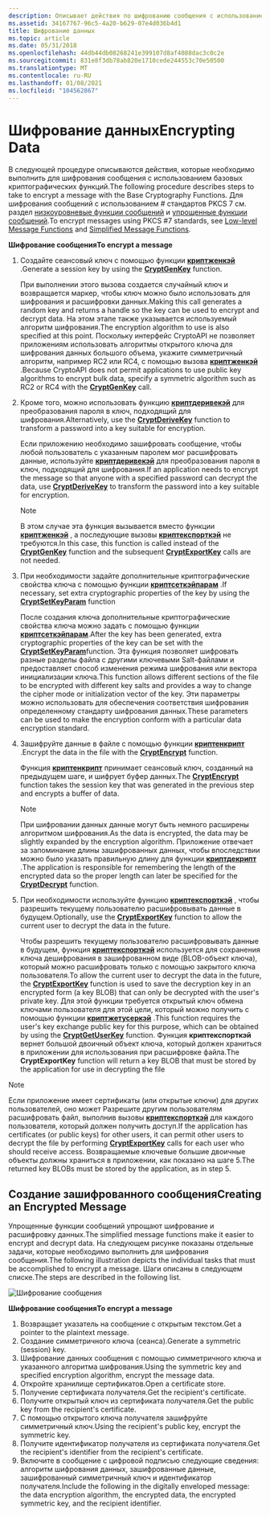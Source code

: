 ```yaml
---
description: Описывает действия по шифрованию сообщения с использованием базовых криптографических функций.
ms.assetid: 34167767-96c5-4a20-b629-07e4d036b4d1
title: Шифрование данных
ms.topic: article
ms.date: 05/31/2018
ms.openlocfilehash: 44db44db08268241e399107d8af4088dac3c0c2e
ms.sourcegitcommit: 831e8f3db78ab820e1710cede244553c70e50500
ms.translationtype: MT
ms.contentlocale: ru-RU
ms.lasthandoff: 01/08/2021
ms.locfileid: "104562867"
---
```

# <a name="encrypting-data"></a><span data-ttu-id="f711b-103">Шифрование данных</span><span class="sxs-lookup"><span data-stu-id="f711b-103">Encrypting Data</span></span>

<span data-ttu-id="f711b-104">В следующей процедуре описываются действия, которые необходимо выполнить для шифрования сообщения с использованием базовых криптографических функций.</span><span class="sxs-lookup"><span data-stu-id="f711b-104">The following procedure describes steps to take to encrypt a message with the Base Cryptography Functions.</span></span> <span data-ttu-id="f711b-105">Для шифрования сообщений с использованием \# стандартов PKCS 7 см. раздел [низкоуровневые функции сообщений](cryptography-functions.md) и [упрощенные функции сообщений](cryptography-functions.md).</span><span class="sxs-lookup"><span data-stu-id="f711b-105">To encrypt messages using PKCS \#7 standards, see [Low-level Message Functions](cryptography-functions.md) and [Simplified Message Functions](cryptography-functions.md).</span></span>

<span data-ttu-id="f711b-106">**Шифрование сообщения**</span><span class="sxs-lookup"><span data-stu-id="f711b-106">**To encrypt a message**</span></span>

1.  <span data-ttu-id="f711b-107">Создайте сеансовый ключ с помощью функции [**криптженкэй**](/windows/desktop/api/Wincrypt/nf-wincrypt-cryptgenkey) .</span><span class="sxs-lookup"><span data-stu-id="f711b-107">Generate a session key by using the [**CryptGenKey**](/windows/desktop/api/Wincrypt/nf-wincrypt-cryptgenkey) function.</span></span>

    <span data-ttu-id="f711b-108">При выполнении этого вызова создается случайный ключ и возвращается маркер, чтобы ключ можно было использовать для шифрования и расшифровки данных.</span><span class="sxs-lookup"><span data-stu-id="f711b-108">Making this call generates a random key and returns a handle so the key can be used to encrypt and decrypt data.</span></span> <span data-ttu-id="f711b-109">На этом этапе также указывается используемый алгоритм шифрования.</span><span class="sxs-lookup"><span data-stu-id="f711b-109">The encryption algorithm to use is also specified at this point.</span></span> <span data-ttu-id="f711b-110">Поскольку интерфейс CryptoAPI не позволяет приложениям использовать алгоритмы открытого ключа для шифрования данных большого объема, укажите симметричный алгоритм, например RC2 или RC4, с помощью вызова [**криптженкэй**](/windows/desktop/api/Wincrypt/nf-wincrypt-cryptgenkey) .</span><span class="sxs-lookup"><span data-stu-id="f711b-110">Because CryptoAPI does not permit applications to use public key algorithms to encrypt bulk data, specify a symmetric algorithm such as RC2 or RC4 with the [**CryptGenKey**](/windows/desktop/api/Wincrypt/nf-wincrypt-cryptgenkey) call.</span></span>

2.  <span data-ttu-id="f711b-111">Кроме того, можно использовать функцию [**криптдеривекэй**](/windows/desktop/api/Wincrypt/nf-wincrypt-cryptderivekey) для преобразования пароля в ключ, подходящий для шифрования.</span><span class="sxs-lookup"><span data-stu-id="f711b-111">Alternatively, use the [**CryptDeriveKey**](/windows/desktop/api/Wincrypt/nf-wincrypt-cryptderivekey) function to transform a password into a key suitable for encryption.</span></span>

    <span data-ttu-id="f711b-112">Если приложению необходимо зашифровать сообщение, чтобы любой пользователь с указанным паролем мог расшифровать данные, используйте [**криптдеривекэй**](/windows/desktop/api/Wincrypt/nf-wincrypt-cryptderivekey) для преобразования пароля в ключ, подходящий для шифрования.</span><span class="sxs-lookup"><span data-stu-id="f711b-112">If an application needs to encrypt the message so that anyone with a specified password can decrypt the data, use [**CryptDeriveKey**](/windows/desktop/api/Wincrypt/nf-wincrypt-cryptderivekey) to transform the password into a key suitable for encryption.</span></span>

    > [!Note]  
    > <span data-ttu-id="f711b-113">В этом случае эта функция вызывается вместо функции [**криптженкэй**](/windows/desktop/api/Wincrypt/nf-wincrypt-cryptgenkey) , а последующие вызовы [**криптекспорткэй**](/windows/desktop/api/Wincrypt/nf-wincrypt-cryptexportkey) не требуются.</span><span class="sxs-lookup"><span data-stu-id="f711b-113">In this case, this function is called instead of the [**CryptGenKey**](/windows/desktop/api/Wincrypt/nf-wincrypt-cryptgenkey) function and the subsequent [**CryptExportKey**](/windows/desktop/api/Wincrypt/nf-wincrypt-cryptexportkey) calls are not needed.</span></span>

     

3.  <span data-ttu-id="f711b-114">При необходимости задайте дополнительные криптографические свойства ключа с помощью функции [**криптсеткэйпарам**](/windows/desktop/api/Wincrypt/nf-wincrypt-cryptsetkeyparam) .</span><span class="sxs-lookup"><span data-stu-id="f711b-114">If necessary, set extra cryptographic properties of the key by using the [**CryptSetKeyParam**](/windows/desktop/api/Wincrypt/nf-wincrypt-cryptsetkeyparam) function</span></span>

    <span data-ttu-id="f711b-115">После создания ключа дополнительные криптографические свойства ключа можно задать с помощью функции [**криптсеткэйпарам**](/windows/desktop/api/Wincrypt/nf-wincrypt-cryptsetkeyparam).</span><span class="sxs-lookup"><span data-stu-id="f711b-115">After the key has been generated, extra cryptographic properties of the key can be set with the [**CryptSetKeyParam**](/windows/desktop/api/Wincrypt/nf-wincrypt-cryptsetkeyparam)function.</span></span> <span data-ttu-id="f711b-116">Эта функция позволяет шифровать разные разделы файла с другими ключевыми Salt-файлами и предоставляет способ изменения режима шифрования или вектора инициализации ключа.</span><span class="sxs-lookup"><span data-stu-id="f711b-116">This function allows different sections of the file to be encrypted with different key salts and provides a way to change the cipher mode or initialization vector of the key.</span></span> <span data-ttu-id="f711b-117">Эти параметры можно использовать для обеспечения соответствия шифрования определенному стандарту шифрования данных.</span><span class="sxs-lookup"><span data-stu-id="f711b-117">These parameters can be used to make the encryption conform with a particular data encryption standard.</span></span>

4.  <span data-ttu-id="f711b-118">Зашифруйте данные в файле с помощью функции [**криптенкрипт**](/windows/desktop/api/Wincrypt/nf-wincrypt-cryptencrypt) .</span><span class="sxs-lookup"><span data-stu-id="f711b-118">Encrypt the data in the file with the [**CryptEncrypt**](/windows/desktop/api/Wincrypt/nf-wincrypt-cryptencrypt) function.</span></span>

    <span data-ttu-id="f711b-119">Функция [**криптенкрипт**](/windows/desktop/api/Wincrypt/nf-wincrypt-cryptencrypt) принимает сеансовый ключ, созданный на предыдущем шаге, и шифрует буфер данных.</span><span class="sxs-lookup"><span data-stu-id="f711b-119">The [**CryptEncrypt**](/windows/desktop/api/Wincrypt/nf-wincrypt-cryptencrypt) function takes the session key that was generated in the previous step and encrypts a buffer of data.</span></span>

    > [!Note]  
    > <span data-ttu-id="f711b-120">При шифровании данных данные могут быть немного расширены алгоритмом шифрования.</span><span class="sxs-lookup"><span data-stu-id="f711b-120">As the data is encrypted, the data may be slightly expanded by the encryption algorithm.</span></span> <span data-ttu-id="f711b-121">Приложение отвечает за запоминание длины зашифрованных данных, чтобы впоследствии можно было указать правильную длину для функции [**криптдекрипт**](/windows/desktop/api/Wincrypt/nf-wincrypt-cryptdecrypt) .</span><span class="sxs-lookup"><span data-stu-id="f711b-121">The application is responsible for remembering the length of the encrypted data so the proper length can later be specified for the [**CryptDecrypt**](/windows/desktop/api/Wincrypt/nf-wincrypt-cryptdecrypt) function.</span></span>

     

5.  <span data-ttu-id="f711b-122">При необходимости используйте функцию [**криптекспорткэй**](/windows/desktop/api/Wincrypt/nf-wincrypt-cryptexportkey) , чтобы разрешить текущему пользователю расшифровывать данные в будущем.</span><span class="sxs-lookup"><span data-stu-id="f711b-122">Optionally, use the [**CryptExportKey**](/windows/desktop/api/Wincrypt/nf-wincrypt-cryptexportkey) function to allow the current user to decrypt the data in the future.</span></span>

    <span data-ttu-id="f711b-123">Чтобы разрешить текущему пользователю расшифровывать данные в будущем, функция [**криптекспорткэй**](/windows/desktop/api/Wincrypt/nf-wincrypt-cryptexportkey) используется для сохранения ключа дешифрования в зашифрованном виде (BLOB-объект ключа), который можно расшифровать только с помощью закрытого ключа пользователя.</span><span class="sxs-lookup"><span data-stu-id="f711b-123">To allow the current user to decrypt the data in the future, the [**CryptExportKey**](/windows/desktop/api/Wincrypt/nf-wincrypt-cryptexportkey) function is used to save the decryption key in an encrypted form (a key BLOB) that can only be decrypted with the user's private key.</span></span> <span data-ttu-id="f711b-124">Для этой функции требуется открытый ключ обмена ключами пользователя для этой цели, который можно получить с помощью функции [**криптжетусеркэй**](/windows/desktop/api/Wincrypt/nf-wincrypt-cryptgetuserkey) .</span><span class="sxs-lookup"><span data-stu-id="f711b-124">This function requires the user's key exchange public key for this purpose, which can be obtained by using the [**CryptGetUserKey**](/windows/desktop/api/Wincrypt/nf-wincrypt-cryptgetuserkey) function.</span></span> <span data-ttu-id="f711b-125">Функция **криптекспорткэй** вернет большой двоичный объект ключа, который должен храниться в приложении для использования при расшифровке файла.</span><span class="sxs-lookup"><span data-stu-id="f711b-125">The **CryptExportKey** function will return a key BLOB that must be stored by the application for use in decrypting the file</span></span>

> [!Note]  
> <span data-ttu-id="f711b-126">Если приложение имеет сертификаты (или открытые ключи) для других пользователей, оно может Разрешите другим пользователям расшифровать файл, выполнив вызовы [**криптекспорткэй**](/windows/desktop/api/Wincrypt/nf-wincrypt-cryptexportkey) для каждого пользователя, который должен получить доступ.</span><span class="sxs-lookup"><span data-stu-id="f711b-126">If the application has certificates (or public keys) for other users, it can permit other users to decrypt the file by performing [**CryptExportKey**](/windows/desktop/api/Wincrypt/nf-wincrypt-cryptexportkey) calls for each user who should receive access.</span></span> <span data-ttu-id="f711b-127">Возвращаемые ключевые большие двоичные объекты должны храниться в приложении, как показано на шаге 5.</span><span class="sxs-lookup"><span data-stu-id="f711b-127">The returned key BLOBs must be stored by the application, as in step 5.</span></span>

 

## <a name="creating-an-encrypted-message"></a><span data-ttu-id="f711b-128">Создание зашифрованного сообщения</span><span class="sxs-lookup"><span data-stu-id="f711b-128">Creating an Encrypted Message</span></span>

<span data-ttu-id="f711b-129">Упрощенные функции сообщений упрощают шифрование и расшифровку данных.</span><span class="sxs-lookup"><span data-stu-id="f711b-129">The simplified message functions make it easier to encrypt and decrypt data.</span></span> <span data-ttu-id="f711b-130">На следующем рисунке показаны отдельные задачи, которые необходимо выполнить для шифрования сообщения.</span><span class="sxs-lookup"><span data-stu-id="f711b-130">The following illustration depicts the individual tasks that must be accomplished to encrypt a message.</span></span> <span data-ttu-id="f711b-131">Шаги описаны в следующем списке.</span><span class="sxs-lookup"><span data-stu-id="f711b-131">The steps are described in the following list.</span></span>

![Шифрование сообщения](images/encmsg.png)

<span data-ttu-id="f711b-133">**Шифрование сообщения**</span><span class="sxs-lookup"><span data-stu-id="f711b-133">**To encrypt a message**</span></span>

1.  <span data-ttu-id="f711b-134">Возвращает указатель на сообщение с открытым текстом.</span><span class="sxs-lookup"><span data-stu-id="f711b-134">Get a pointer to the plaintext message.</span></span>
2.  <span data-ttu-id="f711b-135">Создание симметричного ключа (сеанса).</span><span class="sxs-lookup"><span data-stu-id="f711b-135">Generate a symmetric (session) key.</span></span>
3.  <span data-ttu-id="f711b-136">Шифрование данных сообщения с помощью симметричного ключа и указанного алгоритма шифрования.</span><span class="sxs-lookup"><span data-stu-id="f711b-136">Using the symmetric key and specified encryption algorithm, encrypt the message data.</span></span>
4.  <span data-ttu-id="f711b-137">Откройте хранилище сертификатов.</span><span class="sxs-lookup"><span data-stu-id="f711b-137">Open a certificate store.</span></span>
5.  <span data-ttu-id="f711b-138">Получение сертификата получателя.</span><span class="sxs-lookup"><span data-stu-id="f711b-138">Get the recipient's certificate.</span></span>
6.  <span data-ttu-id="f711b-139">Получите открытый ключ из сертификата получателя.</span><span class="sxs-lookup"><span data-stu-id="f711b-139">Get the public key from the recipient's certificate.</span></span>
7.  <span data-ttu-id="f711b-140">С помощью открытого ключа получателя зашифруйте симметричный ключ.</span><span class="sxs-lookup"><span data-stu-id="f711b-140">Using the recipient's public key, encrypt the symmetric key.</span></span>
8.  <span data-ttu-id="f711b-141">Получите идентификатор получателя из сертификата получателя.</span><span class="sxs-lookup"><span data-stu-id="f711b-141">Get the recipient's identifier from the recipient's certificate.</span></span>
9.  <span data-ttu-id="f711b-142">Включите в сообщение с цифровой подписью следующие сведения: алгоритм шифрования данных, зашифрованные данные, зашифрованный симметричный ключ и идентификатор получателя.</span><span class="sxs-lookup"><span data-stu-id="f711b-142">Include the following in the digitally enveloped message: the data encryption algorithm, the encrypted data, the encrypted symmetric key, and the recipient identifier.</span></span>

 

 



